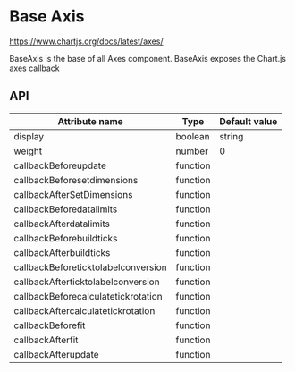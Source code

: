 # Base Axis

https://www.chartjs.org/docs/latest/axes/

BaseAxis is the base of all Axes component.
BaseAxis exposes the Chart.js axes callback

## API


| Attribute name | Type | Default value
| --- | --- | ---
| display | boolean|string | true
| weight | number | 0
| callbackBeforeupdate | function |
| callbackBeforesetdimensions | function |
| callbackAfterSetDimensions | function |
| callbackBeforedatalimits | function |
| callbackAfterdatalimits | function |
| callbackBeforebuildticks | function |
| callbackAfterbuildticks | function |
| callbackBeforeticktolabelconversion | function |
| callbackAfterticktolabelconversion | function |
| callbackBeforecalculatetickrotation | function |
| callbackAftercalculatetickrotation | function |
| callbackBeforefit | function |
| callbackAfterfit | function |
| callbackAfterupdate | function |

